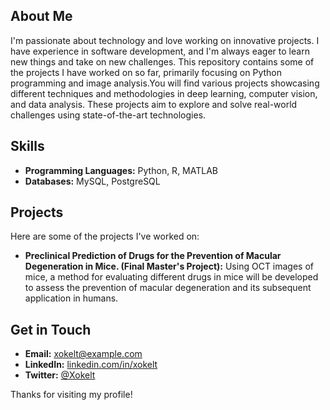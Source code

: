 
## About Me

I'm passionate about technology and love working on innovative projects. I have experience in software development, and I'm always eager to learn new things and take on new challenges. This repository contains some of the projects I have worked on so far, primarily focusing on Python programming and image analysis.You will find various projects showcasing different techniques and methodologies in deep learning, computer vision, and data analysis. These projects aim to explore and solve real-world challenges using state-of-the-art technologies.

## Skills

- **Programming Languages:** Python, R, MATLAB
- **Databases:** MySQL, PostgreSQL

## Projects

Here are some of the projects I've worked on:

- **Preclinical Prediction of Drugs for the Prevention of Macular Degeneration in Mice. (Final Master's Project):** Using OCT images of mice, a method for evaluating different drugs in mice will be developed to assess the prevention of macular degeneration and its subsequent application in humans.

## Get in Touch

- **Email:** [xokelt@example.com](mailto:xokelt@example.com)
- **LinkedIn:** [linkedin.com/in/xokelt](https://www.linkedin.com/in/xokelt)
- **Twitter:** [@Xokelt](https://twitter.com/Xokelt)

Thanks for visiting my profile!
